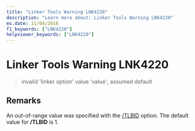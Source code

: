 ```yaml
---
title: "Linker Tools Warning LNK4220"
description: "Learn more about: Linker Tools Warning LNK4220"
ms.date: 11/04/2016
f1_keywords: ["LNK4220"]
helpviewer_keywords: ["LNK4220"]
---
```

# Linker Tools Warning LNK4220

> invalid 'linker option' value 'value'; assumed default

## Remarks

An out-of-range value was specified with the [/TLBID](../../build/reference/tlbid-specify-resource-id-for-typelib.md) option. The default value for **/TLBID** is 1.
